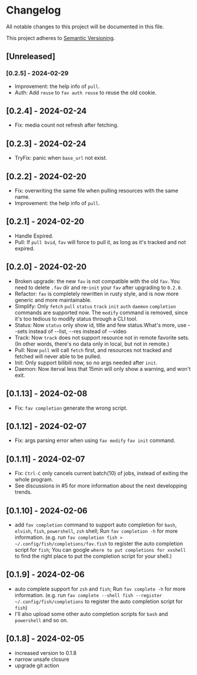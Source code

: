 # Changelog

All notable changes to this project will be documented in this file.

This project adheres to [Semantic Versioning](https://semver.org).

<!--
Note: In this file, do not use the hard wrap in the middle of a sentence for compatibility with GitHub comment style markdown rendering.
-->

## [Unreleased]

### [0.2.5] - 2024-02-29

- Improvement: the help info of `pull`.
- Auth: Add `reuse` to `fav auth reuse` to reuse the old cookie.

## [0.2.4] - 2024-02-24

- Fix: media count not refresh after fetching.

## [0.2.3] - 2024-02-24

- TryFix: panic when `base_url` not exist.

## [0.2.2] - 2024-02-20

- Fix: overwriting the same file when pulling resources with the same name.
- Improvement: the help info of `pull`.

## [0.2.1] - 2024-02-20

- Handle Expired.
- Pull: If `pull bvid`, `fav` will force to pull it, as long as it's tracked and not expired.

## [0.2.0] - 2024-02-20

- Broken upgrade: the new `fav` is not compatible with the old `fav`. You need to delete `.fav` dir and re-`init` your `fav` after upgrading to `0.2.0`.
- Refactor: `fav` is completely rewritten in rusty style, and is now more generic and more maintainable.
- Simplify: Only `fetch` `pull` `status` `track` `init` `auth` `daemon` `completion` commands are supported now. The `modify` command is removed, since it's too tedious to modify status through a CLI tool.
- Status: Now `status` only show id, title and few status.What's more, use --sets instead of --list, --res instead of --video
- Track: Now `track` does not support resource not in remote favorite sets. (In other words, there's no data only in local, but not in remote.)
- Pull: Now `pull` will call `fetch` first, and resources not tracked and fetched will never able to be pulled.
- Init: Only support bilibili now, so no args needed after `init`.
- Daemon: Now iterval less that 15min will only show a warning, and won't exit.

## [0.1.13] - 2024-02-08

- Fix: `fav completion` generate the wrong script.

## [0.1.12] - 2024-02-07

- Fix: args parsing error when using `fav modify` `fav init` command.

## [0.1.11] - 2024-02-07

- Fix: `Ctrl-C` only cancels current batch(10) of jobs, instead of exiting the whole program.
- See discussions in #5 for more information about the next developping trends.

## [0.1.10] - 2024-02-06

- add `fav completion` command to support auto completion for `bash`, `elvish`, `fish`, `powershell`, `zsh` shell; Run `fav completion -h` for more information. (e.g. run `fav completion fish > ~/.config/fish/completions/fav.fish` to register the auto completion script for `fish`; You can google `where to put completions for xxshell` to find the right place to put the completion script for your shell.)

## [0.1.9] - 2024-02-06

- auto complete support for `zsh` and `fish`; Run `fav complete -h` for more information. (e.g. run `fav complete --shell fish --register ~/.config/fish/completions` to register the auto completion script for `fish`)
- I'll also upload some other auto completion scripts for `bash` and `powershell` and so on.

## [0.1.8] - 2024-02-05

- increased version to 0.1.8
- narrow unsafe closure
- upgrade git action
